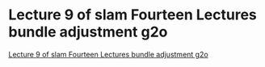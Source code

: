 # Lecture 9 of slam Fourteen Lectures bundle adjustment g2o
[Lecture 9 of slam Fourteen Lectures bundle adjustment g2o](https://aiwithcloud.com/2022/09/16/lecture_9_of_slam_fourteen_lectures_bundle_adjustment_g2o/)